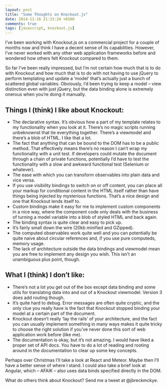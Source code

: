 ```yaml
---
layout: post
title: "Some Thoughts on Knockout.js"
date: 2014-11-16 21:33:24 +0100
comments: true
tags: [javascript, knockout.js]
---
```


I’ve been working with Knockout.js on a commercial project for a couple of months now and think I have a decent sense of its capabilities. However, I’ve never worked with any other web application frameworks before and wondered how others felt Knockout compared to them.

<!-- more -->

So far I’ve been really impressed, but I’m not certain how much that is to do with Knockout and how much that is to do with not having to use jQuery to perform templating and update a ‘model’ that’s actually just a bunch of scattered global variables. Obviously, I’d been trying to keep a model – view distinction even with just jQuery, but the data binding alone is extremely onerous when you’re doing it manually.

## Things I (think) I like about Knockout:

*   The declarative syntax. It’s obvious how a part of my template relates to my functionality when you look at it. There’s no magic scripts running unbeknownst that tie everything together. There’s a viewmodel and there’s a blob of HTML. I like that a lot.
*   The fact that anything that can be bound to the DOM has to be a public method. That effectively means there’s no reason I can’t wrap my functionality with a unit test. If developers could mutate the document through a chain of private functions, potentially I’d have to test the functionality with a slow and awkward functional test (Selenium or whatever).
*   The ease with which you can transform observables into plain data and vice versa.
*   If you use visibility bindings to switch on or off content, you can place all your markup for conditional content in the HTML itself rather than have things being injected by mysterious functions. That’s a nice design and one that Knockout lends itself to.
*   Custom bindings make it easy for me to implement custom components in a nice way, where the component code only deals with the business of turning a model variable into a blob of styled HTML and back again.
*   The binding syntax is quite clear and easy to pick up.
*   It’s fairly small down the wire (20kb minified and GZipped).
*   The computed observables work quite well and you can potentially be quite naive about circular references and, if you use pure computeds, memory usage.
*   The lack of architecture outside the data bindings and viewmodel mean you are free to implement any design you wish. This isn’t an unambiguous plus point, though.

## What I (think) I don’t like:

*   There’s not a lot you get out of the box except data binding and some utils for translating data into and out of a Knockout viewmodel. Version 3 does add routing though.
*   It’s quite hard to debug. Error messages are often quite cryptic, and the only clue you really have is the fact that Knockout stopped binding your model at a certain part of the document.
*   Knockout doesn’t really ‘lay the rails’ of your architecture, and the fact you can usually implement something in many ways makes it quite tricky to choose the right solution if you’ve never done this sort of web application work before (like me).
*   The documentation is okay, but it’s not amazing. I would have liked a proper set of API docs. You have to do a lot of reading and rooting around in the documentation to clear up some key concepts.

Perhaps over Christmas I’ll take a look at React and Meteor. Maybe then I’ll have a better sense of where I stand. I could also take a brief look at Angular, which – AFAIK – also uses data binds specified directly in the DOM.

What do others think about Knockout? Send me a tweet at @jbreckmckye.
